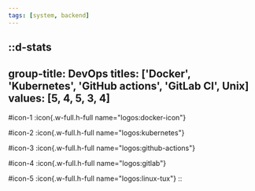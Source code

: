 ```yaml
---
tags: [system, backend]
---
```

::d-stats
---
group-title: DevOps
titles: ['Docker', 'Kubernetes', 'GitHub actions', 'GitLab CI', Unix]
values: [5, 4, 5, 3, 4]
---
#icon-1
  :icon{.w-full.h-full name="logos:docker-icon"}

#icon-2
  :icon{.w-full.h-full name="logos:kubernetes"}

#icon-3
  :icon{.w-full.h-full name="logos:github-actions"}

#icon-4
  :icon{.w-full.h-full name="logos:gitlab"}

#icon-5
  :icon{.w-full.h-full name="logos:linux-tux"}
::